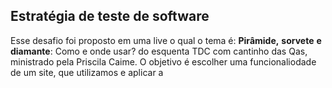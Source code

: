  ## Estratégia de teste de software

 Esse desafio foi proposto em uma live o qual o tema é: **Pirâmide,** **sorvete** **e** **diamante**: Como e onde usar? do esquenta TDC com cantinho das Qas, ministrado pela Priscila Caime. O objetivo é escolher uma funcionaliodade de um site, que utilizamos e aplicar a  

